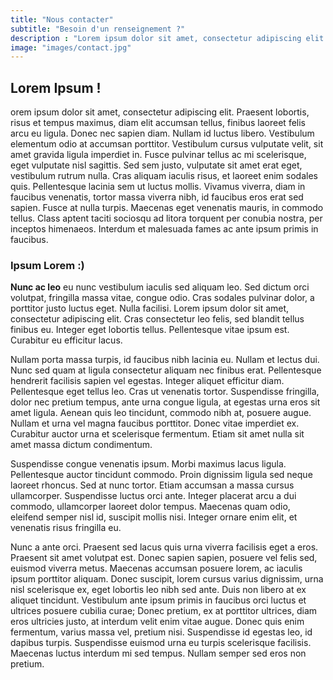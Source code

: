 ```yaml
---
title: "Nous contacter"
subtitle: "Besoin d'un renseignement ?"
description : "Lorem ipsum dolor sit amet, consectetur adipiscing elit. Praesent lobortis, risus et tempus maximus, diam elit accumsan tellus, finibus laoreet felis arcu eu ligula."
image: "images/contact.jpg"
---
```

## Lorem Ipsum !

orem ipsum dolor sit amet, consectetur adipiscing elit. Praesent lobortis, risus et tempus maximus, diam elit accumsan tellus, finibus laoreet felis arcu eu ligula. Donec nec sapien diam. Nullam id luctus libero. Vestibulum elementum odio at accumsan porttitor. Vestibulum cursus vulputate velit, sit amet gravida ligula imperdiet in. Fusce pulvinar tellus ac mi scelerisque, eget vulputate nisl sagittis. Sed sem justo, vulputate sit amet erat eget, vestibulum rutrum nulla. Cras aliquam iaculis risus, et laoreet enim sodales quis. Pellentesque lacinia sem ut luctus mollis. Vivamus viverra, diam in faucibus venenatis, tortor massa viverra nibh, id faucibus eros erat sed sapien. Fusce at nulla turpis. Maecenas eget venenatis mauris, in commodo tellus. Class aptent taciti sociosqu ad litora torquent per conubia nostra, per inceptos himenaeos. Interdum et malesuada fames ac ante ipsum primis in faucibus.

### Ipsum Lorem :)

**Nunc ac leo** eu nunc vestibulum iaculis sed aliquam leo. Sed dictum orci volutpat, fringilla massa vitae, congue odio. Cras sodales pulvinar dolor, a porttitor justo luctus eget. Nulla facilisi. Lorem ipsum dolor sit amet, consectetur adipiscing elit. Cras consectetur leo felis, sed blandit tellus finibus eu. Integer eget lobortis tellus. Pellentesque vitae ipsum est. Curabitur eu efficitur lacus.  

Nullam porta massa turpis, id faucibus nibh lacinia eu. Nullam et lectus dui. Nunc sed quam at ligula consectetur aliquam nec finibus erat. Pellentesque hendrerit facilisis sapien vel egestas. Integer aliquet efficitur diam. Pellentesque eget tellus leo. Cras ut venenatis tortor. Suspendisse fringilla, dolor nec pretium tempus, ante urna congue ligula, at egestas urna eros sit amet ligula. Aenean quis leo tincidunt, commodo nibh at, posuere augue. Nullam et urna vel magna faucibus porttitor. Donec vitae imperdiet ex. Curabitur auctor urna et scelerisque fermentum. Etiam sit amet nulla sit amet massa dictum condimentum.

Suspendisse congue venenatis ipsum. Morbi maximus lacus ligula. Pellentesque auctor tincidunt commodo. Proin dignissim ligula sed neque laoreet rhoncus. Sed at nunc tortor. Etiam accumsan a massa cursus ullamcorper. Suspendisse luctus orci ante. Integer placerat arcu a dui commodo, ullamcorper laoreet dolor tempus. Maecenas quam odio, eleifend semper nisl id, suscipit mollis nisi. Integer ornare enim elit, et venenatis risus fringilla eu.

Nunc a ante orci. Praesent sed lacus quis urna viverra facilisis eget a eros. Praesent sit amet volutpat est. Donec sapien sapien, posuere vel felis sed, euismod viverra metus. Maecenas accumsan posuere lorem, ac iaculis ipsum porttitor aliquam. Donec suscipit, lorem cursus varius dignissim, urna nisl scelerisque ex, eget lobortis leo nibh sed ante. Duis non libero at ex aliquet tincidunt. Vestibulum ante ipsum primis in faucibus orci luctus et ultrices posuere cubilia curae; Donec pretium, ex at porttitor ultrices, diam eros ultricies justo, at interdum velit enim vitae augue. Donec quis enim fermentum, varius massa vel, pretium nisi. Suspendisse id egestas leo, id dapibus turpis. Suspendisse euismod urna eu turpis scelerisque facilisis. Maecenas luctus interdum mi sed tempus. Nullam semper sed eros non pretium.
